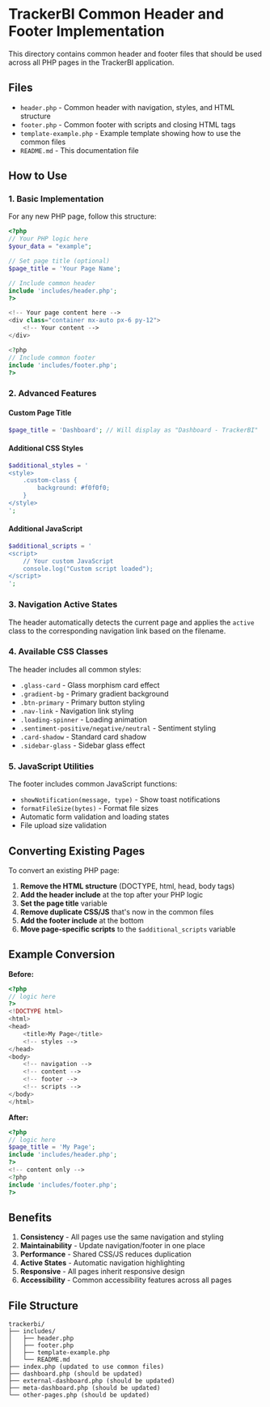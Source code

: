 # TrackerBI Common Header and Footer Implementation

This directory contains common header and footer files that should be used across all PHP pages in the TrackerBI application.

## Files

- `header.php` - Common header with navigation, styles, and HTML structure
- `footer.php` - Common footer with scripts and closing HTML tags
- `template-example.php` - Example template showing how to use the common files
- `README.md` - This documentation file

## How to Use

### 1. Basic Implementation

For any new PHP page, follow this structure:

```php
<?php
// Your PHP logic here
$your_data = "example";

// Set page title (optional)
$page_title = 'Your Page Name';

// Include common header
include 'includes/header.php';
?>

<!-- Your page content here -->
<div class="container mx-auto px-6 py-12">
    <!-- Your content -->
</div>

<?php
// Include common footer
include 'includes/footer.php';
?>
```

### 2. Advanced Features

#### Custom Page Title
```php
$page_title = 'Dashboard'; // Will display as "Dashboard - TrackerBI"
```

#### Additional CSS Styles
```php
$additional_styles = '
<style>
    .custom-class {
        background: #f0f0f0;
    }
</style>
';
```

#### Additional JavaScript
```php
$additional_scripts = '
<script>
    // Your custom JavaScript
    console.log("Custom script loaded");
</script>
';
```

### 3. Navigation Active States

The header automatically detects the current page and applies the `active` class to the corresponding navigation link based on the filename.

### 4. Available CSS Classes

The header includes all common styles:
- `.glass-card` - Glass morphism card effect
- `.gradient-bg` - Primary gradient background
- `.btn-primary` - Primary button styling
- `.nav-link` - Navigation link styling
- `.loading-spinner` - Loading animation
- `.sentiment-positive/negative/neutral` - Sentiment styling
- `.card-shadow` - Standard card shadow
- `.sidebar-glass` - Sidebar glass effect

### 5. JavaScript Utilities

The footer includes common JavaScript functions:
- `showNotification(message, type)` - Show toast notifications
- `formatFileSize(bytes)` - Format file sizes
- Automatic form validation and loading states
- File upload size validation

## Converting Existing Pages

To convert an existing PHP page:

1. **Remove the HTML structure** (DOCTYPE, html, head, body tags)
2. **Add the header include** at the top after your PHP logic
3. **Set the page title** variable
4. **Remove duplicate CSS/JS** that's now in the common files
5. **Add the footer include** at the bottom
6. **Move page-specific scripts** to the `$additional_scripts` variable

## Example Conversion

**Before:**
```php
<?php
// logic here
?>
<!DOCTYPE html>
<html>
<head>
    <title>My Page</title>
    <!-- styles -->
</head>
<body>
    <!-- navigation -->
    <!-- content -->
    <!-- footer -->
    <!-- scripts -->
</body>
</html>
```

**After:**
```php
<?php
// logic here
$page_title = 'My Page';
include 'includes/header.php';
?>
<!-- content only -->
<?php
include 'includes/footer.php';
?>
```

## Benefits

1. **Consistency** - All pages use the same navigation and styling
2. **Maintainability** - Update navigation/footer in one place
3. **Performance** - Shared CSS/JS reduces duplication
4. **Active States** - Automatic navigation highlighting
5. **Responsive** - All pages inherit responsive design
6. **Accessibility** - Common accessibility features across all pages

## File Structure

```
trackerbi/
├── includes/
│   ├── header.php
│   ├── footer.php
│   ├── template-example.php
│   └── README.md
├── index.php (updated to use common files)
├── dashboard.php (should be updated)
├── external-dashboard.php (should be updated)
├── meta-dashboard.php (should be updated)
└── other-pages.php (should be updated)
```
